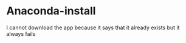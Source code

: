 # Anaconda-install
I cannot download the app because it says that it already exists but it always fails
